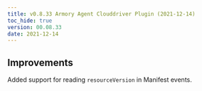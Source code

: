 ```yaml
---
title: v0.8.33 Armory Agent Clouddriver Plugin (2021-12-14)
toc_hide: true
version: 00.08.33
date: 2021-12-14
---
```


## Improvements

Added support for reading `resourceVersion` in Manifest events.

